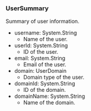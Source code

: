 ### UserSummary
Summary of user information.

- username: System.String
  - Name of the user.
- userId: System.String
  - ID of the user.
- email: System.String
  - Email of the user.
- domain: UserDomain
  - Domain type of the user.
- domainId: System.String
  - ID of the domain.
- domainName: System.String
  - Name of the domain.
